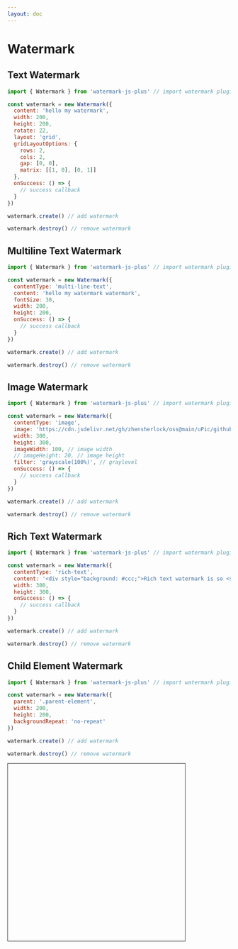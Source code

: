 ```yaml
---
layout: doc
---
```

# Watermark

<script setup lang="ts">
import VPButton from 'vitepress/dist/client/theme-default/components/VPButton.vue';
import { ref, getCurrentInstance, onMounted } from 'vue';
import { Watermark } from '../../src';
import { useData } from 'vitepress';
import dayjs from 'dayjs';

const { isDark } = useData();
const decodeBlindImage = ref('');
const app = getCurrentInstance();

let textWatermark = null;
let multiLineTextWatermark = null;
let imageWatermark = null;
let richTextWatermark = null;
// child element watermark
let childElementWatermark = null

onMounted(() => {
  // text watermark
  textWatermark = new Watermark({
    content: 'hello my text watermark',
    width: 200,
    height: 200,
		rotate: 22,
    layout: 'grid',
		// mutationObserve: false,
    gridLayoutOptions: {
      rows: 2,
      cols: 2,
      gap: [0, 0],
      matrix: [[1, 0], [0, 1]]
    },
    onSuccess: () => {
      app.appContext.config.globalProperties.$message({
        appendTo: '#app',
        message: 'The text watermark added successfully!',
        type: 'success'
      });
    }
  });  
  // multiline text watermark
  multiLineTextWatermark = new Watermark({
    contentType: 'multi-line-text',
    content: 'hello my multi text watermark',
    fontSize: '30px',
    width: 200,
    height: 200,
    onSuccess: () => {
      app.appContext.config.globalProperties.$message({
        appendTo: '#app',
        message: 'The multi text watermark added successfully!',
        type: 'success'
      });
    }
  });
  // image watermark
  imageWatermark = new Watermark({
    contentType: 'image',
    image: 'https://cdn.jsdelivr.net/gh/zhensherlock/oss@main/uPic/github-mkWBiK.png',
    imageWidth: 200,
    // imageHeight: 20,
    width: 300,
    height: 300,
    filter: 'grayscale(100%)',
    onSuccess: () => {
      app.appContext.config.globalProperties.$message({
        appendTo: '#app',
        message: 'The image watermark added successfully!',
        type: 'success'
      });
    }
  });
  // rich text watermark
  richTextWatermark = new Watermark({
    contentType: 'rich-text',
    content: '<div style="background: #ccc;">The watermark is so <span style="color: #f00">nice</span>.</div>',
    width: 300,
    height: 300,
    onSuccess: () => {
      app.appContext.config.globalProperties.$message({
        appendTo: '#app',
        message: 'The rich text watermark added successfully！',
        type: 'success'
      });
    }
  });
  childElementWatermark = new Watermark({
    parent: '.parent-element',
    width: 400,
    height: 400,
    backgroundRepeat: 'no-repeat',
    // parent: '.parent-element',
    // // textRowMaxWidth: 200,
    // // contentType: 'multi-line-text',
    // content: 'hello my watermark1 watermark2 watermark3 watermark4 watermark5 watermark6 watermark7 watermark8 watermark9 watermark10 watermark11 watermark12 watermark13 watermark14',
    // fontSize: '20px',
    // // contentType: 'image',
    // // image: 'https://cdn.jsdelivr.net/gh/zhensherlock/oss@main/uPic/github-mkWBiK.png',
    // // imageWidth: 100,
    // // contentType: 'rich-text',
    // // content: '<div style="background: #ccc;">Rich text watermark is so <span style="color: #f00">nice</span></div>',
    // lineHeight: 100,
    // backgroundRepeat: 'no-repeat',
    // translatePlacement: 'bottom',
    // // translateX: 100,
    // // translateY: 100,
    // rotate: 0,
    // // textType: 'stroke',
    // // shadowStyle: {
    // //   shadowBlur: 20,
    // //   shadowColor: 'black'
    // // },
    // // extraDrawFunc: (ctx) => {
    // //   ctx.lineWidth = 5
		// //   ctx.strokeRect(0,0,150,100)
    // // },
    // advancedStyle: {
    //   // type: 'linear',
    //   // type: 'radial',
    //   // type: 'conic',
    //   // colorStops: [
    //   //   { offset: 0, color: 'red' },
    //   //   { offset: 0.5, color: 'green' },
    //   //   { offset: 1, color: 'blue' }
    //   // ],
    //   // colorStops: [
    //   //   { offset: 0, color: 'red' },
    //   //   { offset: 0.3, color: 'green' },
    //   //   { offset: 0.6, color: 'black' },
    //   //   { offset: 1, color: 'blue' }
    //   // ],
    //   // colorStops: [
    //   //   { offset: 0, color: 'red' },
    //   //   { offset: 1, color: 'blue' }
    //   // ],
    // }
  });
})

const handleAddTextWatermark = () => {
	textWatermark.changeOptions({
		content: 'hello my text watermark',
		fontColor: isDark.value ? '#fff' : '#000'
	}, 'append', false)
  textWatermark.create();
};
const handleUpdateTextWatermark = () => {
	textWatermark.changeOptions({
		content: 'update my text watermark at ' + dayjs().format('HH:mm:ss'),
		fontColor: isDark.value ? '#fff' : '#000'
	}, 'append')
};
const handleRemoveTextWatermark = () => {
  textWatermark.destroy();
};

const handleAddMultiLineTextWatermark = () => {
  if (isDark.value) {
    multiLineTextWatermark.options.fontColor = '#fff'
  }
  multiLineTextWatermark.create();
};
const handleRemoveMultiLineTextWatermark = () => {
  multiLineTextWatermark.destroy();
};

const handleAddImageWatermark = () => {
  imageWatermark.create();
};
const handleRemoveImageWatermark = () => {
  imageWatermark.destroy();
};

const handleAddRichTextWatermark = () => {
  richTextWatermark.create();
};
const handleRemoveRichTextWatermark = () => {
  richTextWatermark.destroy();
};

const handleAddChildElementWatermark = () => {
  childElementWatermark.create();
};
const handleRemoveChildElementWatermark = () => {
  childElementWatermark.destroy();
};
</script>

## Text Watermark

```js
import { Watermark } from 'watermark-js-plus' // import watermark plugin

const watermark = new Watermark({
  content: 'hello my watermark',
  width: 200,
  height: 200,
  rotate: 22,
  layout: 'grid',
  gridLayoutOptions: {
    rows: 2,
    cols: 2,
    gap: [0, 0],
    matrix: [[1, 0], [0, 1]]
  },
  onSuccess: () => {
    // success callback
  }
})

watermark.create() // add watermark

watermark.destroy() // remove watermark
```
<el-space>
  <VPButton text="Add Text Watermark" @click="handleAddTextWatermark"></VPButton>
  <VPButton text="Update Text Watermark" @click="handleUpdateTextWatermark"></VPButton>
  <VPButton text="Remove Text Watermark" @click="handleRemoveTextWatermark"></VPButton>
</el-space>

## Multiline Text Watermark

```js
import { Watermark } from 'watermark-js-plus' // import watermark plugin

const watermark = new Watermark({
  contentType: 'multi-line-text',
  content: 'hello my watermark watermark',
  fontSize: 30,
  width: 200,
  height: 200,
  onSuccess: () => {
    // success callback
  }
})

watermark.create() // add watermark

watermark.destroy() // remove watermark
```
<el-space>
  <VPButton text="Add MultiLine Text Watermark" @click="handleAddMultiLineTextWatermark"></VPButton>
  <VPButton text="Remove MultiLine Text Watermark" @click="handleRemoveMultiLineTextWatermark"></VPButton>
</el-space>

## Image Watermark

```js
import { Watermark } from 'watermark-js-plus' // import watermark plugin

const watermark = new Watermark({
  contentType: 'image',
  image: 'https://cdn.jsdelivr.net/gh/zhensherlock/oss@main/uPic/github-mkWBiK.png',
  width: 300,
  height: 300,
  imageWidth: 100, // image width
  // imageHeight: 20, // image height
  filter: 'grayscale(100%)', // graylevel
  onSuccess: () => {
    // success callback
  }
})

watermark.create() // add watermark

watermark.destroy() // remove watermark
```
<el-space>
  <VPButton text="Add Image Watermark" @click="handleAddImageWatermark"></VPButton>
  <VPButton text="Remove Image Watermark" @click="handleRemoveImageWatermark"></VPButton>
</el-space>

## Rich Text Watermark

```js
import { Watermark } from 'watermark-js-plus' // import watermark plugin

const watermark = new Watermark({
  contentType: 'rich-text',
  content: '<div style="background: #ccc;">Rich text watermark is so <span style="color: #f00">nice</span></div>',
  width: 300,
  height: 300,
  onSuccess: () => {
    // success callback
  }
})

watermark.create() // add watermark

watermark.destroy() // remove watermark
```
<el-space>
  <VPButton text="Add Rich Text Watermark" @click="handleAddRichTextWatermark"></VPButton>
  <VPButton text="Remove Rich Text Watermark" @click="handleRemoveRichTextWatermark"></VPButton>
</el-space>

## Child Element Watermark

```js
import { Watermark } from 'watermark-js-plus' // import watermark plugin

const watermark = new Watermark({
  parent: '.parent-element',
  width: 200,
  height: 200,
  backgroundRepeat: 'no-repeat'
})

watermark.create() // add watermark

watermark.destroy() // remove watermark
```
<el-space>
  <VPButton text="Add Child Element Watermark" @click="handleAddChildElementWatermark"></VPButton>
  <VPButton text="Remove Child Element Watermark" @click="handleRemoveChildElementWatermark"></VPButton>
</el-space>
<div class="parent-element" style="width: 400px;height: 400px;border: 1px solid #333;margin-top: 10px;position: relative;">
</div>
